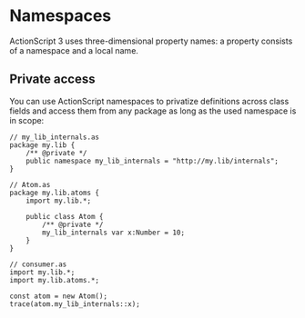 # Namespaces

ActionScript 3 uses three-dimensional property names: a property consists of a namespace and a local name.

## Private access

You can use ActionScript namespaces to privatize definitions across class fields and access them from any package as long as the used namespace is in scope:

```
// my_lib_internals.as
package my.lib {
    /** @private */
    public namespace my_lib_internals = "http://my.lib/internals";
}

// Atom.as
package my.lib.atoms {
    import my.lib.*;

    public class Atom {
        /** @private */
        my_lib_internals var x:Number = 10;
    }
}

// consumer.as
import my.lib.*;
import my.lib.atoms.*;

const atom = new Atom();
trace(atom.my_lib_internals::x);
```